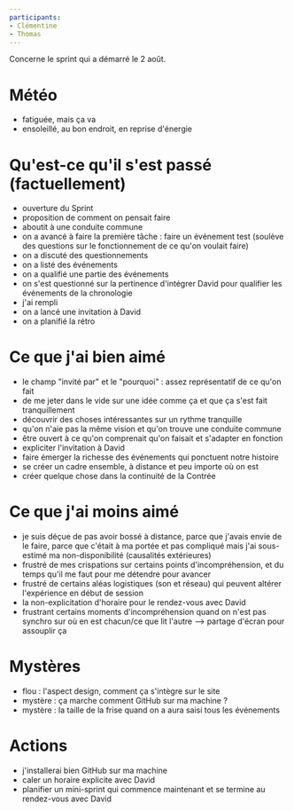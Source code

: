 ```yaml
---
participants:
- Clémentine
- Thomas
---
```


Concerne le sprint qui a démarré le 2 août.

# Météo

- fatiguée, mais ça va
- ensoleillé, au bon endroit, en reprise d'énergie

# Qu'est-ce qu'il s'est passé (factuellement)

- ouverture du Sprint
- proposition de comment on pensait faire
- aboutit à une conduite commune
- on a avancé à faire la première tâche : faire un événement test (soulève des questions sur le fonctionnement de ce qu'on voulait faire)
- on a discuté des questionnements
- on a listé des événements
- on a qualifié une partie des événements
- on s'est questionné sur la pertinence d'intégrer David pour qualifier les événements de la chronologie
- j'ai rempli
- on a lancé une invitation à David
- on a planifié la rétro

# Ce que j'ai bien aimé

- le champ "invité par" et le "pourquoi" : assez représentatif de ce qu'on fait
- de me jeter dans le vide sur une idée comme ça et que ça s'est fait tranquillement
- découvrir des choses intéressantes sur un rythme tranquille
- qu'on n'aie pas la même vision et qu'on trouve une conduite commune
- être ouvert à ce qu'on comprenait qu'on faisait et s'adapter en fonction
- expliciter l'invitation à David
- faire émerger la richesse des événements qui ponctuent notre histoire
- se créer un cadre ensemble, à distance et peu importe où on est
- créer quelque chose dans la continuité de la Contrée

# Ce que j'ai moins aimé

- je suis déçue de pas avoir bossé à distance, parce que j'avais envie de le faire, parce que c'était à ma portée et pas compliqué mais j'ai sous-estimé ma non-disponibilité (causalités extérieures)
- frustré de mes crispations sur certains points d'incompréhension, et du temps qu'il me faut pour me détendre pour avancer
- frustré de certains aléas logistiques (son et réseau) qui peuvent altérer l'expérience en début de session
- la non-explicitation d'horaire pour le rendez-vous avec David
- frustrant certains moments d'incompréhension quand on n'est pas synchro sur où en est chacun/ce que lit l'autre --> partage d'écran pour assouplir ça

# Mystères

- flou : l'aspect design, comment ça s'intègre sur le site
- mystère : ça marche comment GitHub sur ma machine ?
- mystère : la taille de la frise quand on a aura saisi tous les événements

# Actions

- j'installerai bien GitHub sur ma machine
- caler un horaire explicite avec David
- planifier un mini-sprint qui commence maintenant et se termine au rendez-vous avec David
